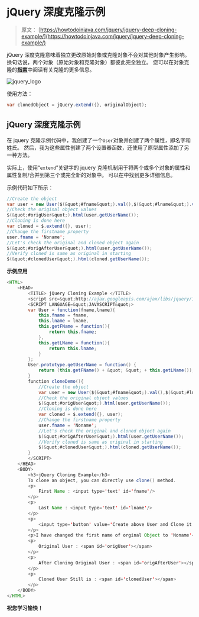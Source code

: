 # jQuery 深度克隆示例

> 原文： [https://howtodoinjava.com/jquery/jquery-deep-cloning-example/](https://howtodoinjava.com/jquery/jquery-deep-cloning-example/)

jQuery 深度克隆意味着独立更改原始对象或克隆对象不会对其他对象产生影响。 换句话说，两个对象（原始对象和克隆对象）都彼此完全独立。 您可以在对象克隆的[**指南**](//howtodoinjava.com/java/cloning/a-guide-to-object-cloning-in-java/ "A guide to object cloning in java")中阅读有关克隆的更多信息。

![jquery_logo](img/5ade7672922b927bd760e8a881839896.png)

使用方法：

```java
var clonedObject = jQuery.extend({}, originalObject);

```

## jQuery 深度克隆示例

在 jquery 克隆示例代码中，我创建了一个`User`对象并创建了两个属性，即名字和姓氏。 然后，我为这些属性创建了两个设置器函数，还使用了原型属性添加了另一种方法。

实际上，使用“`extend`”关键字的 jquery 克隆机制用于将两个或多个对象的属性和属性复制/合并到第三个或完全新的对象中。 可以在中找到更多详细信息。

示例代码如下所示：

```java
//Create the object
var user = new User($(&quot;#fname&quot;).val(),$(&quot;#lname&quot;).val());
//Check the original object values
$(&quot;#origUser&quot;).html(user.getUserName());
//Cloning is done here
var cloned = $.extend({}, user);
//Change the firstname property
user.fname = 'Noname';
//Let's check the original and cloned object again
$(&quot;#origAfterUser&quot;).html(user.getUserName());
//Verify cloned is same as original in starting
$(&quot;#clonedUser&quot;).html(cloned.getUserName());

```

**示例应用**

```java
<HTML>
	<HEAD>
		<TITLE> jQuery Cloning Example </TITLE>
		<script src=&quot;http://ajax.googleapis.com/ajax/libs/jquery/1.9.1/jquery.min.js&quot;></script>
		<SCRIPT LANGUAGE=&quot;JAVASCRIPT&quot;>
		var User = function(fname,lname){
			this.fname = fname,
			this.lname = lname,
			this.getFName = function(){
				return this.fname;
			},
			this.getLName = function(){
				return this.lname;
			}
		};
		User.prototype.getUserName = function() {
			return (this.getFName() + &quot; &quot; + this.getLName());
		}
		function cloneDemo(){
			//Create the object
			var user = new User($(&quot;#fname&quot;).val(),$(&quot;#lname&quot;).val());
			//Check the original object values
			$(&quot;#origUser&quot;).html(user.getUserName());
			//Cloning is done here
			var cloned = $.extend({}, user);
			//Change the firstname property
			user.fname = 'Noname';
			//Let's check the original and cloned object again
			$(&quot;#origAfterUser&quot;).html(user.getUserName());
			//Verify cloned is same as original in starting
			$(&quot;#clonedUser&quot;).html(cloned.getUserName());
		}
		</SCRIPT>
	</HEAD>
	<BODY>
		<h3>jQuery Cloning Example</h3>
		To clone an object, you can directly use clone() method.
		<p>
			First Name : <input type='text' id='fname'/>
		</p>
		<p>
			Last Name : <input type='text' id='lname'/>
		</p>
		<p>
			<input type='button' value='Create above User and Clone it' onclick=&quot;cloneDemo();&quot;/>
		</p>
		<p>I have changed the first name of orginal Object to 'Noname'</p>
		<p>
			Original User : <span id='origUser'></span>
		</p>
		<p>
			After Cloning Original User : <span id='origAfterUser'></span>
		</p>
		<p>
			Cloned User Still is : <span id='clonedUser'></span>
		</p>
	</BODY>
</HTML>

```

**祝您学习愉快！**